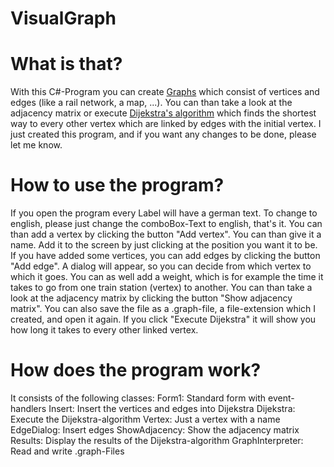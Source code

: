 # VisualGraph
# What is that?
With this C#-Program you can create [Graphs](https://en.wikipedia.org/wiki/Graph_(discrete_mathematics)) which consist of vertices and edges (like a rail network, a map, ...).
You can than take a look at the adjacency matrix or execute [Dijekstra's algorithm](https://en.wikipedia.org/wiki/Dijkstra%27s_algorithm) which finds the shortest way to every other vertex which are linked by edges with the initial vertex. I just created this program, and if you want any changes to be done, please let me know.
# How to use the program?
If you open the program every Label will have a german text. To change to english, please just change the comboBox-Text to english, that's it.
You can than add a vertex by clicking the button "Add vertex". You can than give it a name. Add it to the screen by just clicking at the position you want it to be.
If you have added some vertices, you can add edges by clicking the button "Add edge".
A dialog will appear, so you can decide from which vertex to which it goes. You can as well add a weight, which is for example the time it takes to go from one train station (vertex) to another.
You can than take a look at the adjacency matrix by clicking the button "Show adjacency matrix".
You can also save the file as a .graph-file, a file-extension which I created, and open it again.
If you click "Execute Dijekstra" it will show you how long it takes to every other linked vertex.
# How does the program work?
It consists of the following classes:
Form1: Standard form with event-handlers
Insert: Insert the vertices and edges into Dijekstra
Dijekstra: Execute the Dijekstra-algorithm
Vertex: Just a vertex with a name
EdgeDialog: Insert edges
ShowAdjacency: Show the adjacency matrix
Results: Display the results of the Dijekstra-algorithm
GraphInterpreter: Read and write .graph-Files
